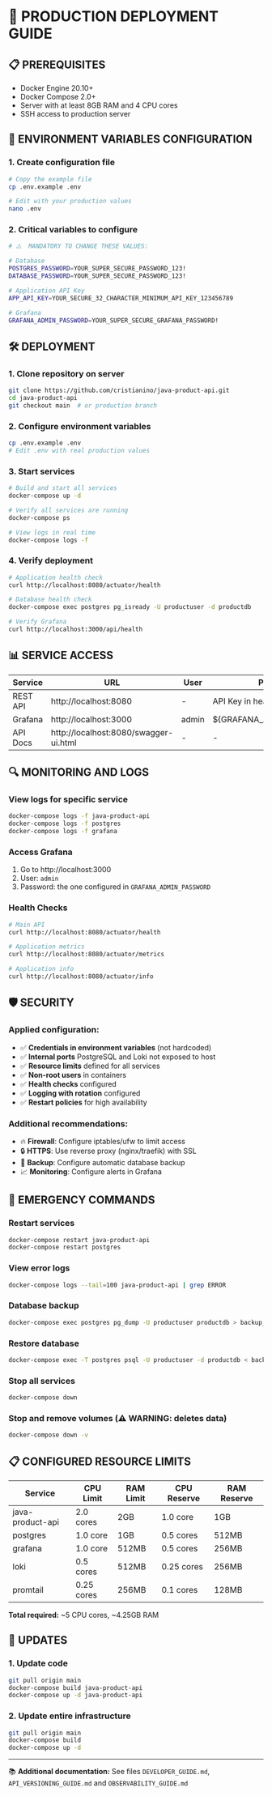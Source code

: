 # 🚀 PRODUCTION DEPLOYMENT GUIDE

## 📋 PREREQUISITES

- Docker Engine 20.10+
- Docker Compose 2.0+
- Server with at least 8GB RAM and 4 CPU cores
- SSH access to production server

## 🔐 ENVIRONMENT VARIABLES CONFIGURATION

### 1. Create configuration file

```bash
# Copy the example file
cp .env.example .env

# Edit with your production values
nano .env
```

### 2. Critical variables to configure

```bash
# ⚠️  MANDATORY TO CHANGE THESE VALUES:

# Database
POSTGRES_PASSWORD=YOUR_SUPER_SECURE_PASSWORD_123!
DATABASE_PASSWORD=YOUR_SUPER_SECURE_PASSWORD_123!

# Application API Key
APP_API_KEY=YOUR_SECURE_32_CHARACTER_MINIMUM_API_KEY_123456789

# Grafana
GRAFANA_ADMIN_PASSWORD=YOUR_SUPER_SECURE_GRAFANA_PASSWORD!
```

## 🛠️ DEPLOYMENT

### 1. Clone repository on server

```bash
git clone https://github.com/cristianino/java-product-api.git
cd java-product-api
git checkout main  # or production branch
```

### 2. Configure environment variables

```bash
cp .env.example .env
# Edit .env with real production values
```

### 3. Start services

```bash
# Build and start all services
docker-compose up -d

# Verify all services are running
docker-compose ps

# View logs in real time
docker-compose logs -f
```

### 4. Verify deployment

```bash
# Application health check
curl http://localhost:8080/actuator/health

# Database health check
docker-compose exec postgres pg_isready -U productuser -d productdb

# Verify Grafana
curl http://localhost:3000/api/health
```

## 📊 SERVICE ACCESS

| Service | URL | User | Password |
|----------|-----|---------|----------|
| REST API | http://localhost:8080 | - | API Key in header |
| Grafana | http://localhost:3000 | admin | ${GRAFANA_ADMIN_PASSWORD} |
| API Docs | http://localhost:8080/swagger-ui.html | - | - |

## 🔍 MONITORING AND LOGS

### View logs for specific service
```bash
docker-compose logs -f java-product-api
docker-compose logs -f postgres
docker-compose logs -f grafana
```

### Access Grafana
1. Go to http://localhost:3000
2. User: `admin`
3. Password: the one configured in `GRAFANA_ADMIN_PASSWORD`

### Health Checks
```bash
# Main API
curl http://localhost:8080/actuator/health

# Application metrics
curl http://localhost:8080/actuator/metrics

# Application info
curl http://localhost:8080/actuator/info
```

## 🛡️ SECURITY

### Applied configuration:
- ✅ **Credentials in environment variables** (not hardcoded)
- ✅ **Internal ports** PostgreSQL and Loki not exposed to host
- ✅ **Resource limits** defined for all services
- ✅ **Non-root users** in containers
- ✅ **Health checks** configured
- ✅ **Logging with rotation** configured
- ✅ **Restart policies** for high availability

### Additional recommendations:
- 🔥 **Firewall**: Configure iptables/ufw to limit access
- 🔒 **HTTPS**: Use reverse proxy (nginx/traefik) with SSL
- 🔑 **Backup**: Configure automatic database backup
- 📈 **Monitoring**: Configure alerts in Grafana

## 🚨 EMERGENCY COMMANDS

### Restart services
```bash
docker-compose restart java-product-api
docker-compose restart postgres
```

### View error logs
```bash
docker-compose logs --tail=100 java-product-api | grep ERROR
```

### Database backup
```bash
docker-compose exec postgres pg_dump -U productuser productdb > backup_$(date +%Y%m%d_%H%M%S).sql
```

### Restore database
```bash
docker-compose exec -T postgres psql -U productuser -d productdb < backup_file.sql
```

### Stop all services
```bash
docker-compose down
```

### Stop and remove volumes (⚠️ WARNING: deletes data)
```bash
docker-compose down -v
```

## 📋 CONFIGURED RESOURCE LIMITS

| Service | CPU Limit | RAM Limit | CPU Reserve | RAM Reserve |
|----------|------------|------------|-------------|-------------|
| java-product-api | 2.0 cores | 2GB | 1.0 core | 1GB |
| postgres | 1.0 core | 1GB | 0.5 cores | 512MB |
| grafana | 1.0 core | 512MB | 0.5 cores | 256MB |
| loki | 0.5 cores | 512MB | 0.25 cores | 256MB |
| promtail | 0.25 cores | 256MB | 0.1 cores | 128MB |

**Total required:** ~5 CPU cores, ~4.25GB RAM

## 🔄 UPDATES

### 1. Update code
```bash
git pull origin main
docker-compose build java-product-api
docker-compose up -d java-product-api
```

### 2. Update entire infrastructure
```bash
git pull origin main
docker-compose build
docker-compose up -d
```

---
📚 **Additional documentation:** See files `DEVELOPER_GUIDE.md`, `API_VERSIONING_GUIDE.md` and `OBSERVABILITY_GUIDE.md`